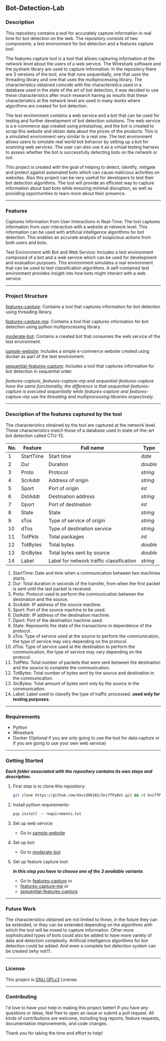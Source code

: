 ## Bot-Detection-Lab

### Description

This repository contains a tool for accurately capture information in real time for bot detection on the web. The repository consists of two components: a test environment for bot detection and a features capture tool.

The features capture tool is a tool that allows capturing information at the network level about the users of a web service. The Wireshark software and the pyshark library are used to capture information. In the repository there are 3 versions of the tool, one that runs sequentially, one that uses the threading library and one that uses the multiprocessing library. The characteristics obtained coincide with the characteristics used in a database used in the state of the art of bot detection, it was decided to use these characteristics after much research having as results that these characteristics at the network level are used in many works where algorithms are created for bot detection. 

The test environment contains a web service and a bot that can be used for testing and further development of bot detection solutions. The web service is a e-commerce app created using prestashop, and the bot is created to scrap this website and obtain data about the prices of the products. This is a simulated environment very similar to a real one. The test environment allows users to simulate real world bot behavior by setting up a bot for scanning web services. The user can also use it as a virtual testing harness to assess whether the bot is successfully detecting bots on the network or not. 

This project is created with the goal of helping to detect, identify, mitigate and protect against automated bots which can cause malicious activities on websites. Also this project can be very usefull for developers to test their bot detection algorithms. The tool will provide an efficient way to capture information about bad bots while ensuring minimal disruption, as well as providing opportunities to learn more about their presence. 

---

### Features

Captures Information from User Interactions in Real-Time: The tool captures information from user interaction with a website at network level. This information can be used with artificial intelligence algorithms for bot detection. This enables an accurate analysis of suspicious actions from both users and bots. 

Test Environment with Bot and Web Service: Includes a test environment composed of a bot and a web service which can be used for development and evaluation purposes. This environment simulates a real environment that can be used to test classification algorithms. A self-contained test environment provides insight into how bots might interact with a web service. 

---

### Project Structure

[features-capture](https://github.com/david96182/SniffPyBot/tree/main/features-capture-mp): Contains a tool that captures information for bot detection using threading library. 

[features-capture-mp](https://github.com/david96182/SniffPyBot/tree/main/features-capture): Contains a tool that captures information for bot detection using python multiprocessing library. 

[moderate-bot](https://github.com/david96182/SniffPyBot/tree/main/moderate-bot): Contains a created bot that consumes the web service of the test environment. 

[sample-website](https://github.com/david96182/SniffPyBot/tree/main/sample-website): Includes a simple e-commerce website created using docker as part of the test environment. 

[sequential-features-capture](https://github.com/david96182/SniffPyBot/tree/main/sequential-features-capture): Includes a tool that captures information for bot detection in sequential order. 

*features-capture, features-capture-mp and sequential-features-capture have the same functionality, the difference is that sequential-features-capture is executed sequentially while features-capture and features-capture-mp use the threading and multiprocessing libraries respectively.*

---

### Description of the features captured by the tool

The characteristics obtained by the tool are captured at the network level. These characteristics match those of a database used in state-of-the-art bot detection called CTU-13.

| **No.** | **Feature** | **Full name**                            | **Type** |
| ------- | ----------- | ---------------------------------------- | -------- |
| 1       | StartTime   | Start time                               | *date*   |
| 2       | Dur         | Duration                                 | *double* |
| 3       | Proto       | Protocol                                 | *string* |
| 4       | ScrAddr     | Address of origin                        | *string* |
| 5       | Sport       | Port of origin                           | *int*    |
| 6       | DstAddr     | Destination address                      | *string* |
| 7       | Dport       | Port of destination                      | *int*    |
| 8       | State       | State                                    | *string* |
| 9       | sTos        | Type of service of origin                | *string* |
| 10      | dTos        | Type of destination service              | *string* |
| 11      | TotPkts     | Total packages                           | *int*    |
| 12      | TotBytes    | Total bytes                              | *double* |
| 13      | SrcBytes    | Total bytes sent by source               | *double* |
| 14      | Label       | Label for network traffic classification | *string* |

1. StartTime: Date and time when a communication between two machines starts.
2. Dur: Total duration in seconds of the transfer, from when the first packet is sent until the last packet is received.
3. Proto: Protocol used to perform the communication between the destination and the source.
4. ScrAddr: IP address of the source machine.
5. Sport: Port of the source machine to be used.
6. DstAddr: IP address of the destination machine.
7. Dport: Port of the destination machine used.
8. State: Represents the state of the transactions in dependence of the protocol.
9. sTos: Type of service used at the source to perform the communication, the type of service may vary depending on the protocol.
10. dTos: Type of service used at the destination to perform the communication, the type of service may vary depending on the protocol.
11. TotPkts: Total number of packets that were sent between the destination and the source to complete the communication.
12. TotBytes: Total number of bytes sent by the source and destination in the communication.
13. SrcBytes: Total amount of bytes sent only by the source in the communication.
14. Label: Label used to classify the type of traffic processed, **used only for testing purposes**.

---

### Requirements

- Python
- Wireshark
- Docker (Optional if you are only going to use the tool for data capture or if you are going to use your own web service)

---

### Getting Started

***Each folder associated with the repository contains its own steps and description.*** 

1. First step is to clone this repository:

   ```bash
   git clone https://github.com/david96182/SniffPyBot.git && cd SniffPyBot/
   ```

2. Install python requirements:

   ```bash
   pip install -r requirements.txt
   ```

3. Set up web service:

   - Go to [sample-website](https://github.com/david96182/SniffPyBot/tree/main/sample-website)

4. Set up bot:

   - Go to [moderate-bot](https://github.com/david96182/SniffPyBot/tree/main/moderate-bot)

5. Set up feature capture tool:

   ***In this step you have to choose one of the 3 available variants***

   - Go to [features-capture](https://github.com/david96182/SniffPyBot/tree/main/features-capture-mp) or
   - [features-capture-mp](https://github.com/david96182/SniffPyBot/tree/main/features-capture) or
   - [sequential-features-capture](https://github.com/david96182/SniffPyBot/tree/main/sequential-features-capture)

---

### Future Work

The characteristics obtained are not limited to those, in the future they can be extended, or they can be extended depending on the algorithms with which the tool will be mixed to capture information. Other more sophisticated types of bots could also be added to have more variety of data and detection complexity.
Artificial intelligence algorithms for bot detection could be added. And even a complete bot detection system can be created (why not?).

---

### License
This project is [GNU GPLv3](LICENSE) License.

---

### Contributing

I'd love to have your help in making this project better! If you have any questions or ideas, feel free to open an issue or submit a pull request. All kinds of contributions are welcome, including bug reports, feature requests, documentation improvements, and code changes. 

Thank you for taking the time and effort to help!
